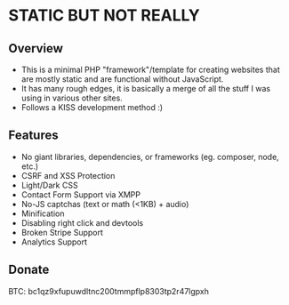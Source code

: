 STATIC BUT NOT REALLY
=====================

Overview
--------
- This is a minimal PHP "framework"/template for creating websites that are mostly static and are functional without JavaScript.
- It has many rough edges, it is basically a merge of all the stuff I was using in various other sites.
- Follows a KISS development method :)

Features
--------
- No giant libraries, dependencies, or frameworks (eg. composer, node, etc.)
- CSRF and XSS Protection
- Light/Dark CSS
- Contact Form Support via XMPP
- No-JS captchas (text or math (<1KB) + audio)
- Minification
- Disabling right click and devtools
- Broken Stripe Support
- Analytics Support

Donate
-------
BTC: bc1qz9xfupuwdltnc200tmmpflp8303tp2r47lgpxh
